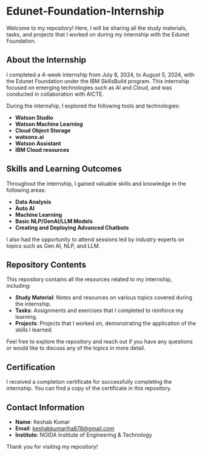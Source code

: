 # Edunet-Foundation-Internship

Welcome to my repository! Here, I will be sharing all the study materials, tasks, and projects that I worked on during my internship with the Edunet Foundation.

## About the Internship
I completed a 4-week internship from July 8, 2024, to August 5, 2024, with the Edunet Foundation under the IBM SkillsBuild program. This internship focused on emerging technologies such as AI and Cloud, and was conducted in collaboration with AICTE.

During the internship, I explored the following tools and technologies:
- **Watson Studio**
- **Watson Machine Learning**
- **Cloud Object Storage**
- **watsonx.ai**
- **Watson Assistant**
- **IBM Cloud resources**

## Skills and Learning Outcomes
Throughout the internship, I gained valuable skills and knowledge in the following areas:
- **Data Analysis**
- **Auto AI**
- **Machine Learning**
- **Basic NLP/GenAI/LLM Models**
- **Creating and Deploying Advanced Chatbots**

I also had the opportunity to attend sessions led by industry experts on topics such as Gen AI, NLP, and LLM.

## Repository Contents
This repository contains all the resources related to my internship, including:
- **Study Material**: Notes and resources on various topics covered during the internship.
- **Tasks**: Assignments and exercises that I completed to reinforce my learning.
- **Projects**: Projects that I worked on, demonstrating the application of the skills I learned.

Feel free to explore the repository and reach out if you have any questions or would like to discuss any of the topics in more detail.

## Certification
I received a completion certificate for successfully completing the internship. You can find a copy of the certificate in this repository.

## Contact Information
- **Name**: Keshab Kumar
- **Email**: keshabkumarjha876@gmail.com
- **Institute**: NOIDA Institute of Engineering & Technology

Thank you for visiting my repository!
